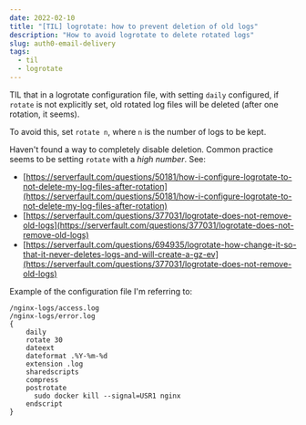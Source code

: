 ```yaml
---
date: 2022-02-10
title: "[TIL] logrotate: how to prevent deletion of old logs"
description: "How to avoid logrotate to delete rotated logs"
slug: auth0-email-delivery
tags:
  - til
  - logrotate
---
```


TIL that in a logrotate configuration file, with setting `daily` configured, if
`rotate` is not explicitly set, old rotated log files will be deleted (after one
rotation, it seems).

To avoid this, set `rotate n`, where `n` is the number of logs to be kept.

Haven't found a way to completely disable deletion. Common practice seems to be
setting `rotate` with a *high number*. See:

- [https://serverfault.com/questions/50181/how-i-configure-logrotate-to-not-delete-my-log-files-after-rotation](https://serverfault.com/questions/50181/how-i-configure-logrotate-to-not-delete-my-log-files-after-rotation)
- [https://serverfault.com/questions/377031/logrotate-does-not-remove-old-logs](https://serverfault.com/questions/377031/logrotate-does-not-remove-old-logs)
- [https://serverfault.com/questions/694935/logrotate-how-change-it-so-that-it-never-deletes-logs-and-will-create-a-gz-ev](https://serverfault.com/questions/377031/logrotate-does-not-remove-old-logs)

Example of the configuration file I'm referring to:

```
/nginx-logs/access.log
/nginx-logs/error.log
{
    daily
    rotate 30
    dateext
    dateformat .%Y-%m-%d
    extension .log
    sharedscripts
    compress
    postrotate
      sudo docker kill --signal=USR1 nginx
    endscript
}
```
